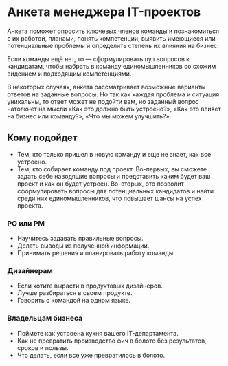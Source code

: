 # Анкета менеджера IT-проектов
Анкета поможет опросить ключевых членов команды и познакомиться с их работой, планами, понять компетенции, выявить имеющиеся или потенциальные проблемы и определить степень их влияния на бизнес.

Если команды ещё нет, то — сформулировать пул вопросов к кандидатам, чтобы набрать в команду единомышленников со схожим видением и подходящим компетенциями.

В некоторых случаях, анкета рассматривает возможные варианты ответов на заданные вопросы. Но так как каждая проблема и ситуация уникальны, то ответ может не подойти вам, но заданный вопрос натолкнёт на мысли «Как это должно быть устроено?», «Как это влияет на бизнес или команду?», «Что мы можем улучшить?».

## Кому подойдет
- Тем, кто только пришел в новую команду и еще не знает, как все устроено.
- Тем, кто собирает команду под проект. Во-первых, вы сможете задать себе наводящие вопросы и представить каким будет ваш проект и как он будет устроен. Во-вторых, это позволит сформулировать вопросы для потенциальных кандидатов и найти среди них единомышленников, что повышает шансы на успех проекта.

### PO или PM
- Научитесь задавать правильные вопросы.
- Делать выводы из полученной информации.
- Принимать решения и планировать работу команды.

### Дизайнерам
- Если хотите вырасти в продуктовых дизайнеров.
- Лучше разбираться в своем продукте.
- Говорить с командой на одном языке.

### Владельцам бизнеса
- Поймете как устроена кухня вашего IT-департамента.
- Как не превратить производство фич в болото без результатов, сроков и пользы.
- Что делать, если все уже превратилось в болото.